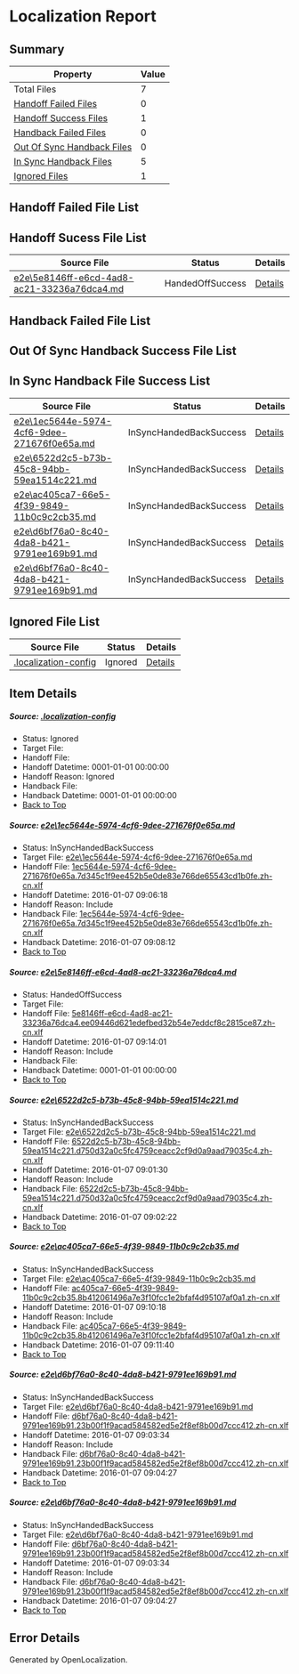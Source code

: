 # <a name='report-top'></a> Localization Report

## Summary
 Property | Value 
 -------- | ----- 
 Total Files | 7
[ Handoff Failed Files ](#handoff-failed-list)| 0
[ Handoff Success Files ](#handoff-success-list)| 1
[ Handback Failed Files ](#handback-failed-list)| 0
[ Out Of Sync Handback Files ](#outofsync-handback-success-list)| 0
[ In Sync Handback Files ](#insync-handback-success-list)| 5
[ Ignored Files ](#ignored-list)| 1

## <a name='handoff-failed-list'></a> Handoff Failed File List

## <a name='handoff-success-list'></a> Handoff Sucess File List
 Source File | Status | Details 
 ----------- | ------ | ------- 
 [e2e\5e8146ff-e6cd-4ad8-ac21-33236a76dca4.md](https://github.com/OpenLocalizationTest/oltest/blob/2d8c3353ee84bea6537942c90e6e86aaaca3ab59/e2e/5e8146ff-e6cd-4ad8-ac21-33236a76dca4.md) | HandedOffSuccess | [Details](#d7e03e234e5398b505392c16628a139ac7af68492)

## <a name='handback-failed-list'></a> Handback Failed File List

## <a name='outofsync-handback-success-list'></a> Out Of Sync Handback Success File List

## <a name='insync-handback-success-list'></a> In Sync Handback File Success List
 Source File | Status | Details 
 ----------- | ------ | ------- 
 [e2e\1ec5644e-5974-4cf6-9dee-271676f0e65a.md](https://github.com/OpenLocalizationTest/oltest/blob/1982c51a15ba95cff570db5b36abf20d0031a673/e2e/1ec5644e-5974-4cf6-9dee-271676f0e65a.md) | InSyncHandedBackSuccess | [Details](#61d5e6acefa146b083f4994f62ace6e2c0489a071)
 [e2e\6522d2c5-b73b-45c8-94bb-59ea1514c221.md](https://github.com/OpenLocalizationTest/oltest/blob/9ff91771f7fdc097398650227a115a2fb1f6b196/e2e/6522d2c5-b73b-45c8-94bb-59ea1514c221.md) | InSyncHandedBackSuccess | [Details](#88836ee61ae7d2b6647c9f3cd9babb02275186ec3)
 [e2e\ac405ca7-66e5-4f39-9849-11b0c9c2cb35.md](https://github.com/OpenLocalizationTest/oltest/blob/2377ea4a0daffaead01883290b5c80e611fd3f37/e2e/ac405ca7-66e5-4f39-9849-11b0c9c2cb35.md) | InSyncHandedBackSuccess | [Details](#8eb9895c6923e4cc47e9e7ee03a30011ae14f0334)
 [e2e\d6bf76a0-8c40-4da8-b421-9791ee169b91.md](https://github.com/OpenLocalizationTest/oltest/blob/d4bf1001d48bdbbc398a75371de360a712b50fdd/e2e/d6bf76a0-8c40-4da8-b421-9791ee169b91.md) | InSyncHandedBackSuccess | [Details](#741554517a0c1b2ae3d4b0b60acc8dcb295b5b635)
 [e2e\d6bf76a0-8c40-4da8-b421-9791ee169b91.md](https://github.com/OpenLocalizationTest/oltest/blob/d4bf1001d48bdbbc398a75371de360a712b50fdd/e2e/d6bf76a0-8c40-4da8-b421-9791ee169b91.md) | InSyncHandedBackSuccess | [Details](#741554517a0c1b2ae3d4b0b60acc8dcb295b5b636)

## <a name='ignored-list'></a> Ignored File List
 Source File | Status | Details 
 ----------- | ------ | ------- 
 [.localization-config](https://github.com/OpenLocalizationTest/oltest/blob/2d8c3353ee84bea6537942c90e6e86aaaca3ab59/.localization-config) | Ignored | [Details](#e4725be8631cbe979bbe0fa8b97cd75f1fd41d4d0)

## Item Details
##### <a name='e4725be8631cbe979bbe0fa8b97cd75f1fd41d4d0'></a> Source: [.localization-config](https://github.com/OpenLocalizationTest/oltest/blob/2d8c3353ee84bea6537942c90e6e86aaaca3ab59/.localization-config)
* Status: Ignored
* Target File: 
* Handoff File: 
* Handoff Datetime: 0001-01-01 00:00:00
* Handoff Reason: Ignored
* Handback File: 
* Handback Datetime: 0001-01-01 00:00:00
* [Back to Top](#report-top)

##### <a name='61d5e6acefa146b083f4994f62ace6e2c0489a071'></a> Source: [e2e\1ec5644e-5974-4cf6-9dee-271676f0e65a.md](https://github.com/OpenLocalizationTest/oltest/blob/1982c51a15ba95cff570db5b36abf20d0031a673/e2e/1ec5644e-5974-4cf6-9dee-271676f0e65a.md)
* Status: InSyncHandedBackSuccess
* Target File: [e2e\1ec5644e-5974-4cf6-9dee-271676f0e65a.md](https://github.com/OpenLocalizationTestOrg/oltest.zh-cn/blob/602a308148e4e715645dee408ce69e558ad92be4/e2e/1ec5644e-5974-4cf6-9dee-271676f0e65a.md)
* Handoff File: [1ec5644e-5974-4cf6-9dee-271676f0e65a.7d345c1f9ee452b5e0de83e766de65543cd1b0fe.zh-cn.xlf](https://github.com/OpenLocalizationTestOrg/olhandoff/blob/b346a2ec779d67ed4e39fea07578ec31c55b4bb0/ol-handoff/OpenLocalizationTestOrg/oltest.zh-cn/yufeih/1ec5644e-5974-4cf6-9dee-271676f0e65a.7d345c1f9ee452b5e0de83e766de65543cd1b0fe.zh-cn.xlf)
* Handoff Datetime: 2016-01-07 09:06:18
* Handoff Reason: Include
* Handback File: [1ec5644e-5974-4cf6-9dee-271676f0e65a.7d345c1f9ee452b5e0de83e766de65543cd1b0fe.zh-cn.xlf](https://github.com/OpenLocalizationTestOrg/olhandback/blob/91819295986fb1616c89f56f4acea08f319b3bf5/ol-handback/OpenLocalizationTestOrg/oltest.zh-cn/yufeih/1ec5644e-5974-4cf6-9dee-271676f0e65a.7d345c1f9ee452b5e0de83e766de65543cd1b0fe.zh-cn.xlf)
* Handback Datetime: 2016-01-07 09:08:12
* [Back to Top](#report-top)

##### <a name='d7e03e234e5398b505392c16628a139ac7af68492'></a> Source: [e2e\5e8146ff-e6cd-4ad8-ac21-33236a76dca4.md](https://github.com/OpenLocalizationTest/oltest/blob/2d8c3353ee84bea6537942c90e6e86aaaca3ab59/e2e/5e8146ff-e6cd-4ad8-ac21-33236a76dca4.md)
* Status: HandedOffSuccess
* Target File: 
* Handoff File: [5e8146ff-e6cd-4ad8-ac21-33236a76dca4.ee09446d621edefbed32b54e7eddcf8c2815ce87.zh-cn.xlf](https://github.com/OpenLocalizationTestOrg/olhandoff/blob/e7338624ed3069031a309899671ecb028eaede54/ol-handoff/OpenLocalizationTestOrg/oltest.zh-cn/yufeih/5e8146ff-e6cd-4ad8-ac21-33236a76dca4.ee09446d621edefbed32b54e7eddcf8c2815ce87.zh-cn.xlf)
* Handoff Datetime: 2016-01-07 09:14:01
* Handoff Reason: Include
* Handback File: 
* Handback Datetime: 0001-01-01 00:00:00
* [Back to Top](#report-top)

##### <a name='88836ee61ae7d2b6647c9f3cd9babb02275186ec3'></a> Source: [e2e\6522d2c5-b73b-45c8-94bb-59ea1514c221.md](https://github.com/OpenLocalizationTest/oltest/blob/9ff91771f7fdc097398650227a115a2fb1f6b196/e2e/6522d2c5-b73b-45c8-94bb-59ea1514c221.md)
* Status: InSyncHandedBackSuccess
* Target File: [e2e\6522d2c5-b73b-45c8-94bb-59ea1514c221.md](https://github.com/OpenLocalizationTestOrg/oltest.zh-cn/blob/135319fc0a6005945c1c8f617095fb67b21d98c5/e2e/6522d2c5-b73b-45c8-94bb-59ea1514c221.md)
* Handoff File: [6522d2c5-b73b-45c8-94bb-59ea1514c221.d750d32a0c5fc4759ceacc2cf9d0a9aad79035c4.zh-cn.xlf](https://github.com/OpenLocalizationTestOrg/olhandoff/blob/0d85b60564671d0a4842cc13f17d3de9b31331cb/ol-handoff/OpenLocalizationTestOrg/oltest.zh-cn/yufeih/6522d2c5-b73b-45c8-94bb-59ea1514c221.d750d32a0c5fc4759ceacc2cf9d0a9aad79035c4.zh-cn.xlf)
* Handoff Datetime: 2016-01-07 09:01:30
* Handoff Reason: Include
* Handback File: [6522d2c5-b73b-45c8-94bb-59ea1514c221.d750d32a0c5fc4759ceacc2cf9d0a9aad79035c4.zh-cn.xlf](https://github.com/OpenLocalizationTestOrg/olhandback/blob/84a26c0240e9a2789ccea5720e309e5586f384af/ol-handback/OpenLocalizationTestOrg/oltest.zh-cn/yufeih/6522d2c5-b73b-45c8-94bb-59ea1514c221.d750d32a0c5fc4759ceacc2cf9d0a9aad79035c4.zh-cn.xlf)
* Handback Datetime: 2016-01-07 09:02:22
* [Back to Top](#report-top)

##### <a name='8eb9895c6923e4cc47e9e7ee03a30011ae14f0334'></a> Source: [e2e\ac405ca7-66e5-4f39-9849-11b0c9c2cb35.md](https://github.com/OpenLocalizationTest/oltest/blob/2377ea4a0daffaead01883290b5c80e611fd3f37/e2e/ac405ca7-66e5-4f39-9849-11b0c9c2cb35.md)
* Status: InSyncHandedBackSuccess
* Target File: [e2e\ac405ca7-66e5-4f39-9849-11b0c9c2cb35.md](https://github.com/OpenLocalizationTestOrg/oltest.zh-cn/blob/e3e638d6549e9ca1123a276e61bf6780953b7b38/e2e/ac405ca7-66e5-4f39-9849-11b0c9c2cb35.md)
* Handoff File: [ac405ca7-66e5-4f39-9849-11b0c9c2cb35.8b412061496a7e3f10fcc1e2bfaf4d95107af0a1.zh-cn.xlf](https://github.com/OpenLocalizationTestOrg/olhandoff/blob/e01b2401bcd59184889f97a418cb293f08c4864d/ol-handoff/OpenLocalizationTestOrg/oltest.zh-cn/yufeih/ac405ca7-66e5-4f39-9849-11b0c9c2cb35.8b412061496a7e3f10fcc1e2bfaf4d95107af0a1.zh-cn.xlf)
* Handoff Datetime: 2016-01-07 09:10:18
* Handoff Reason: Include
* Handback File: [ac405ca7-66e5-4f39-9849-11b0c9c2cb35.8b412061496a7e3f10fcc1e2bfaf4d95107af0a1.zh-cn.xlf](https://github.com/OpenLocalizationTestOrg/olhandback/blob/9167ee6d2c7661e7ceef3e2ae3ca4f13b28a1e97/ol-handback/OpenLocalizationTestOrg/oltest.zh-cn/yufeih/ac405ca7-66e5-4f39-9849-11b0c9c2cb35.8b412061496a7e3f10fcc1e2bfaf4d95107af0a1.zh-cn.xlf)
* Handback Datetime: 2016-01-07 09:11:40
* [Back to Top](#report-top)

##### <a name='741554517a0c1b2ae3d4b0b60acc8dcb295b5b635'></a> Source: [e2e\d6bf76a0-8c40-4da8-b421-9791ee169b91.md](https://github.com/OpenLocalizationTest/oltest/blob/d4bf1001d48bdbbc398a75371de360a712b50fdd/e2e/d6bf76a0-8c40-4da8-b421-9791ee169b91.md)
* Status: InSyncHandedBackSuccess
* Target File: [e2e\d6bf76a0-8c40-4da8-b421-9791ee169b91.md](https://github.com/OpenLocalizationTestOrg/oltest.zh-cn/blob/2462e04e7bf14b28ad176a93fdcfd5d4e180b709/e2e/d6bf76a0-8c40-4da8-b421-9791ee169b91.md)
* Handoff File: [d6bf76a0-8c40-4da8-b421-9791ee169b91.23b00f1f9acad584582ed5e2f8ef8b00d7ccc412.zh-cn.xlf](https://github.com/OpenLocalizationTestOrg/olhandoff/blob/2bb677d79ccb4513617f7a6ef1d4a45a1f287387/ol-handoff/OpenLocalizationTestOrg/oltest.zh-cn/yufeih/d6bf76a0-8c40-4da8-b421-9791ee169b91.23b00f1f9acad584582ed5e2f8ef8b00d7ccc412.zh-cn.xlf)
* Handoff Datetime: 2016-01-07 09:03:34
* Handoff Reason: Include
* Handback File: [d6bf76a0-8c40-4da8-b421-9791ee169b91.23b00f1f9acad584582ed5e2f8ef8b00d7ccc412.zh-cn.xlf](https://github.com/OpenLocalizationTestOrg/olhandback/blob/15ad8a5a079ebb21ea2da079e7ea4f02e2a3ad0f/ol-handback/OpenLocalizationTestOrg/oltest.zh-cn/yufeih/d6bf76a0-8c40-4da8-b421-9791ee169b91.23b00f1f9acad584582ed5e2f8ef8b00d7ccc412.zh-cn.xlf)
* Handback Datetime: 2016-01-07 09:04:27
* [Back to Top](#report-top)

##### <a name='741554517a0c1b2ae3d4b0b60acc8dcb295b5b636'></a> Source: [e2e\d6bf76a0-8c40-4da8-b421-9791ee169b91.md](https://github.com/OpenLocalizationTest/oltest/blob/d4bf1001d48bdbbc398a75371de360a712b50fdd/e2e/d6bf76a0-8c40-4da8-b421-9791ee169b91.md)
* Status: InSyncHandedBackSuccess
* Target File: [e2e\d6bf76a0-8c40-4da8-b421-9791ee169b91.md](https://github.com/OpenLocalizationTestOrg/oltest.zh-cn/blob/2462e04e7bf14b28ad176a93fdcfd5d4e180b709/e2e/d6bf76a0-8c40-4da8-b421-9791ee169b91.md)
* Handoff File: [d6bf76a0-8c40-4da8-b421-9791ee169b91.23b00f1f9acad584582ed5e2f8ef8b00d7ccc412.zh-cn.xlf](https://github.com/OpenLocalizationTestOrg/olhandoff/blob/2bb677d79ccb4513617f7a6ef1d4a45a1f287387/ol-handoff/OpenLocalizationTestOrg/oltest.zh-cn/yufeih/d6bf76a0-8c40-4da8-b421-9791ee169b91.23b00f1f9acad584582ed5e2f8ef8b00d7ccc412.zh-cn.xlf)
* Handoff Datetime: 2016-01-07 09:03:34
* Handoff Reason: Include
* Handback File: [d6bf76a0-8c40-4da8-b421-9791ee169b91.23b00f1f9acad584582ed5e2f8ef8b00d7ccc412.zh-cn.xlf](https://github.com/OpenLocalizationTestOrg/olhandback/blob/15ad8a5a079ebb21ea2da079e7ea4f02e2a3ad0f/ol-handback/OpenLocalizationTestOrg/oltest.zh-cn/yufeih/d6bf76a0-8c40-4da8-b421-9791ee169b91.23b00f1f9acad584582ed5e2f8ef8b00d7ccc412.zh-cn.xlf)
* Handback Datetime: 2016-01-07 09:04:27
* [Back to Top](#report-top)


## Error Details

Generated by OpenLocalization.
